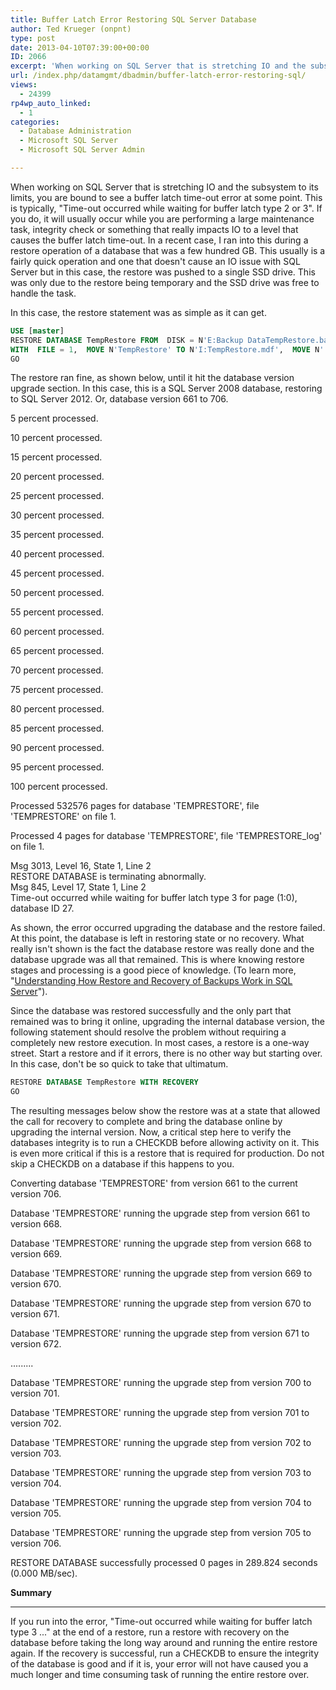 ```yaml
---
title: Buffer Latch Error Restoring SQL Server Database
author: Ted Krueger (onpnt)
type: post
date: 2013-04-10T07:39:00+00:00
ID: 2066
excerpt: 'When working on SQL Server that is stretching IO and the subsystem to its limits, you are bound to see a buffer latch time-out error at some point.  This is typically, "Time-out occurred while waiting for buffer latch type 2 or 3". If you do, it will us&hellip;'
url: /index.php/datamgmt/dbadmin/buffer-latch-error-restoring-sql/
views:
  - 24399
rp4wp_auto_linked:
  - 1
categories:
  - Database Administration
  - Microsoft SQL Server
  - Microsoft SQL Server Admin

---
```

When working on SQL Server that is stretching IO and the subsystem to its limits, you are bound to see a buffer latch time-out error at some point. This is typically, "Time-out occurred while waiting for buffer latch type 2 or 3". If you do, it will usually occur while you are performing a large maintenance task, integrity check or something that really impacts IO to a level that causes the buffer latch time-out. In a recent case, I ran into this during a restore operation of a database that was a few hundred GB. This usually is a fairly quick operation and one that doesn't cause an IO issue with SQL Server but in this case, the restore was pushed to a single SSD drive. This was only due to the restore being temporary and the SSD drive was free to handle the task.

In this case, the restore statement was as simple as it can get.

```sql
USE [master]
RESTORE DATABASE TempRestore FROM  DISK = N'E:Backup DataTempRestore.bak' 
WITH  FILE = 1,  MOVE N'TempRestore' TO N'I:TempRestore.mdf',  MOVE N' TempRestore_log' TO N'I:TempRestore.ldf',  NOUNLOAD,  REPLACE,  STATS = 5
GO
```

The restore ran fine, as shown below, until it hit the database version upgrade section. In this case, this is a SQL Server 2008 database, restoring to SQL Server 2012. Or, database version 661 to 706.

5 percent processed.
  
10 percent processed.
  
15 percent processed.
  
20 percent processed.
  
25 percent processed.
  
30 percent processed.
  
35 percent processed.
  
40 percent processed.
  
45 percent processed.
  
50 percent processed.
  
55 percent processed.
  
60 percent processed.
  
65 percent processed.
  
70 percent processed.
  
75 percent processed.
  
80 percent processed.
  
85 percent processed.
  
90 percent processed.
  
95 percent processed.
  
100 percent processed.
  
Processed 532576 pages for database 'TEMPRESTORE', file 'TEMPRESTORE' on file 1.
  
Processed 4 pages for database 'TEMPRESTORE', file 'TEMPRESTORE_log' on file 1.
  
<span class="MT_red">Msg 3013, Level 16, State 1, Line 2<br /> RESTORE DATABASE is terminating abnormally.<br /> Msg 845, Level 17, State 1, Line 2<br /> Time-out occurred while waiting for buffer latch type 3 for page (1:0), database ID 27.</span></p> 

As shown, the error occurred upgrading the database and the restore failed. At this point, the database is left in restoring state or no recovery. What really isn't shown is the fact the database restore was really done and the database upgrade was all that remained. This is where knowing restore stages and processing is a good piece of knowledge. (To learn more, "[Understanding How Restore and Recovery of Backups Work in SQL Server][1]").

Since the database was restored successfully and the only part that remained was to bring it online, upgrading the internal database version, the following statement should resolve the problem without requiring a completely new restore execution. In most cases, a restore is a one-way street. Start a restore and if it errors, there is no other way but starting over. In this case, don't be so quick to take that ultimatum.

```sql
RESTORE DATABASE TempRestore WITH RECOVERY
GO
```
The resulting messages below show the restore was at a state that allowed the call for recovery to complete and bring the database online by upgrading the internal version. Now, a critical step here to verify the databases integrity is to run a CHECKDB before allowing activity on it. This is even more critical if this is a restore that is required for production. Do not skip a CHECKDB on a database if this happens to you.

Converting database 'TEMPRESTORE' from version 661 to the current version 706.
  
Database 'TEMPRESTORE' running the upgrade step from version 661 to version 668.
  
Database 'TEMPRESTORE' running the upgrade step from version 668 to version 669.
  
Database 'TEMPRESTORE' running the upgrade step from version 669 to version 670.
  
Database 'TEMPRESTORE' running the upgrade step from version 670 to version 671.
  
Database 'TEMPRESTORE' running the upgrade step from version 671 to version 672.
  
.........
  
Database 'TEMPRESTORE' running the upgrade step from version 700 to version 701.
  
Database 'TEMPRESTORE' running the upgrade step from version 701 to version 702.
  
Database 'TEMPRESTORE' running the upgrade step from version 702 to version 703.
  
Database 'TEMPRESTORE' running the upgrade step from version 703 to version 704.
  
Database 'TEMPRESTORE' running the upgrade step from version 704 to version 705.
  
Database 'TEMPRESTORE' running the upgrade step from version 705 to version 706.
  
RESTORE DATABASE successfully processed 0 pages in 289.824 seconds (0.000 MB/sec).

**Summary**

 ****

If you run into the error, "Time-out occurred while waiting for buffer latch type 3 ..." at the end of a restore, run a restore with recovery on the database before taking the long way around and running the entire restore again. If the recovery is successful, run a CHECKDB to ensure the integrity of the database is good and if it is, your error will not have caused you a much longer and time consuming task of running the entire restore over.

 [1]: http://msdn.microsoft.com/en-us/library/ms191455%28v=sql.105%29.aspx